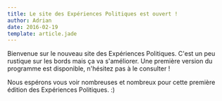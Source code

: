 ```yaml
---
title: Le site des Expériences Politiques est ouvert !
author: Adrian
date: 2016-02-19
template: article.jade
---
```


Bienvenue sur le nouveau site des Expériences Politiques. C'est un peu rustique sur les bords mais ça va s'améliorer. Une première version du programme est disponible, n'hésitez pas à le consulter !

Nous espérons vous voir nombreuses et nombreux pour cette première édition des Expériences Politiques. :)
